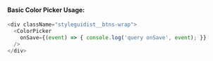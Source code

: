 #### Basic Color Picker Usage:

```js
<div className="styleguidist__btns-wrap">
  <ColorPicker
    onSave={(event) => { console.log('query onSave', event); }}
  />
</div>
```

